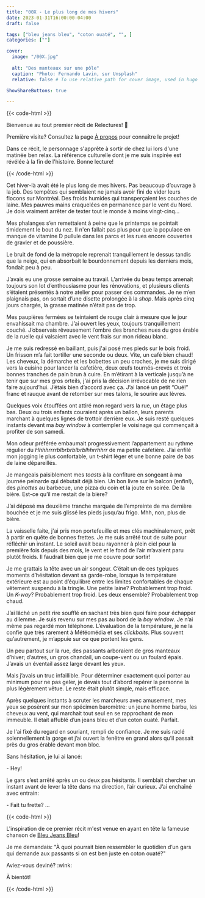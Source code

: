 ```yaml
---
title: "00X - Le plus long de mes hivers"
date: 2023-01-31T16:00:00-04:00
draft: false

tags: ["bleu jeans bleu", "coton ouaté", "", ]
categories: [""]

cover:
  image: "/00X.jpg"
  
  alt: "Des manteaux sur une pôle"
  caption: "Photo: Fernando Lavin, sur Unsplash"
  relative: false # To use relative path for cover image, used in hugo Page-bundles

ShowShareButtons: true

---
```


{{< code-html >}} <div class="contexte"><p>Bienvenue au tout premier récit de Relectures! 🥳 </p>

<p>Première visite? Consultez la page <a href="/apropos" target="_blank">À propos</a> pour connaître le projet!</p>

<p>Dans ce récit, le personnage s'apprête à sortir de chez lui lors d'une matinée ben relax. La référence culturelle dont je me suis inspirée est révélée à la fin de l'histoire. Bonne lecture!</p></div>

{{< /code-html >}}

Cet hiver-là avait été le plus long de mes hivers. Pas beaucoup d’ouvrage à la job. Des tempêtes qui semblaient ne jamais avoir fini de vider leurs flocons sur Montréal. Des froids humides qui transperçaient les couches de laine. Mes pauvres mains craquelées en permanence par le vent du Nord. Je dois vraiment arrêter de texter tout le monde à moins vingt-cinq…

Mes phalanges s’en remettaient à peine que le printemps se pointait timidement le bout du nez. Il n'en fallait pas plus pour que la populace en manque de vitamine D pullule dans les parcs et les rues encore couvertes de gravier et de poussière.

Le bruit de fond de la métropole reprenait tranquillement le dessus tandis que la neige, qui en absorbait le bourdonnement depuis les derniers mois, fondait peu à peu.

J’avais eu une grosse semaine au travail. L’arrivée du beau temps amenait toujours son lot d’enthousiasme pour les rénovations, et plusieurs clients s’étaient présentés à notre atelier pour passer des commandes. Je ne m’en plaignais pas, on sortait d’une disette prolongée à la _shop_. Mais après cinq jours chargés, la grasse matinée n’était pas de trop. 

Mes paupières fermées se teintaient de rouge clair à mesure que le jour envahissait ma chambre. J’ai ouvert les yeux, toujours tranquillement couché. J’observais rêveusement l’ombre des branches nues du gros érable de la ruelle qui valsaient avec le vent frais sur mon rideau blanc.

Je me suis redressé en baillant, puis j'ai posé mes pieds sur le bois froid. Un frisson m’a fait tortiller une seconde ou deux. Vite, un café bien chaud! Les cheveux, la démarche et les bobettes un peu croches, je me suis dirigé vers la cuisine pour lancer la cafetière, deux œufs tournés-crevés et trois bonnes tranches de pain brun à cuire. En m’étirant à la verticale jusqu’à ne tenir que sur mes gros orteils, j'ai pris la décision irrévocable de ne rien faire aujourd’hui. J’étais bien d’accord avec ça. J’ai lancé un petit “Oué!” franc et rauque avant de retomber sur mes talons, le sourire aux lèvres.

Quelques voix étouffées ont attiré mon regard vers la rue, un étage plus bas. Deux ou trois enfants couraient après un ballon, leurs parents marchant à quelques lignes de trottoir derrière eux. Je suis resté quelques instants devant ma _bay window_ à contempler le voisinage qui commençait à profiter de son samedi.

Mon odeur préférée embaumait progressivement l’appartement au rythme régulier du _Hhhhrrrrblbrbrblbrblhhrrhhrr_ de ma petite cafetière. J’ai enfilé mon jogging le plus confortable, un t-shirt léger et une bonne paire de bas de laine dépareillés.

Je mangeais paisiblement mes _toasts_ à la confiture en songeant à ma journée peinarde qui débutait déjà bien. Un bon livre sur le balcon (enfin!), des _pinottes_ au barbecue, une pizza du coin et la joute en soirée. De la bière. Est-ce qu’il me restait de la bière?

J’ai déposé ma deuxième tranche marquée de l’empreinte de ma dernière bouchée et je me suis glissé les pieds jusqu’au frigo. Mhh, non, plus de bière.

La vaisselle faite, j'ai pris mon portefeuille et mes clés machinalement, prêt à partir en quête de bonnes frettes. Je me suis arrêté tout de suite pour réfléchir un instant. Le soleil avait beau rayonner à plein ciel pour la première fois depuis des mois, le vent et le fond de l’air m’avaient paru plutôt froids. Il faudrait bien que je me couvre pour sortir! 

Je me grattais la tête avec un air songeur. C’était un de ces typiques moments d’hésitation devant sa garde-robe, lorsque la température extérieure est au point d’équilibre entre les limites confortables de chaque vêtement suspendu à la tringle. Une petite laine? Probablement trop froid. Un _K-way_? Probablement trop froid. Les deux ensemble? Probablement trop chaud. 

J’ai lâché un petit rire soufflé en sachant très bien quoi faire pour échapper au dilemme. Je suis revenu sur mes pas au bord de la _bay window_. Je n’ai même pas regardé mon téléphone. L’évaluation de la température, je ne la confie que très rarement à Météomédia et ses _clickbaits_. Plus souvent qu’autrement, je m’appuie sur ce que portent les gens. 

Un peu partout sur la rue, des passants arboraient de gros manteaux d’hiver; d’autres, un gros chandail, un coupe-vent ou un foulard épais. J’avais un éventail assez large devant les yeux.

Mais j’avais un truc infaillible. Pour déterminer exactement quoi porter au minimum pour ne pas geler, je devais tout d’abord repérer la personne la plus légèrement vêtue. Le reste était plutôt simple, mais efficace. 

Après quelques instants à scruter les marcheurs avec amusement, mes yeux se posèrent sur mon spécimen baromètre: un jeune homme barbu, les cheveux au vent, qui marchait tout seul en se rapprochant de mon immeuble. Il était affublé d’un jeans bleu et d’un coton ouaté. Parfait.

Je l'ai fixé du regard en souriant, rempli de confiance. Je me suis raclé solennellement la gorge et j’ai ouvert la fenêtre en grand alors qu’il passait près du gros érable devant mon bloc.

Sans hésitation, je lui ai lancé:

\- Hey!

Le gars s’est arrêté après un ou deux pas hésitants. Il semblait chercher un instant avant de lever la tête dans ma direction, l’air curieux. J’ai enchaîné avec entrain:

\- Fait tu frette? ...

{{< code-html >}} 
<div class="contexte"><p>L'inspiration de ce premier récit m'est venue en ayant en tête la fameuse chanson de <a href= "https://www.youtube.com/watch?v=_whvVXX0hCk" target="_blank">Bleu Jeans Bleu</a>!</p>

<p>Je me demandais: "À quoi pourrait bien ressembler le quotidien d’un gars qui demande aux passants si on est ben juste en coton ouaté?"</p>

<p>Aviez-vous deviné? :wink:</p>

<p>À bientôt!</p>

</div>

{{< /code-html >}}

